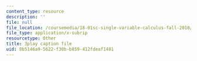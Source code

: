 ```yaml
---
content_type: resource
description: ''
file: null
file_location: /coursemedia/18-01sc-single-variable-calculus-fall-2010/8b5146a95622f30bb859412fdeaf1481_MK_0QHbUnIA.srt
file_type: application/x-subrip
resourcetype: Other
title: 3play caption file
uid: 8b5146a9-5622-f30b-b859-412fdeaf1481
---
```

